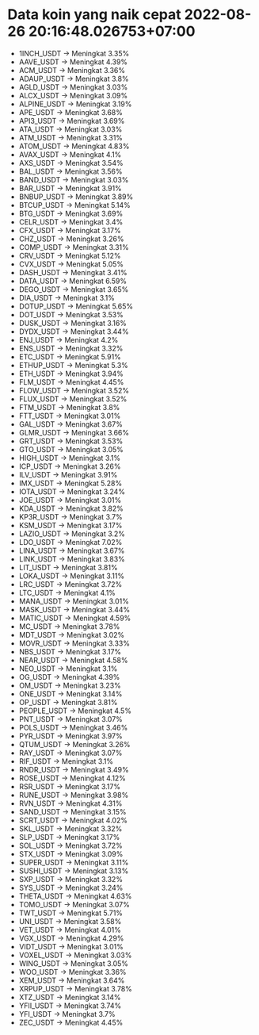 # Data koin yang naik cepat 2022-08-26 20:16:48.026753+07:00

* 1INCH_USDT -> Meningkat 3.35%
* AAVE_USDT -> Meningkat 4.39%
* ACM_USDT -> Meningkat 3.36%
* ADAUP_USDT -> Meningkat 3.8%
* AGLD_USDT -> Meningkat 3.03%
* ALCX_USDT -> Meningkat 3.09%
* ALPINE_USDT -> Meningkat 3.19%
* APE_USDT -> Meningkat 3.68%
* API3_USDT -> Meningkat 3.69%
* ATA_USDT -> Meningkat 3.03%
* ATM_USDT -> Meningkat 3.31%
* ATOM_USDT -> Meningkat 4.83%
* AVAX_USDT -> Meningkat 4.1%
* AXS_USDT -> Meningkat 3.54%
* BAL_USDT -> Meningkat 3.56%
* BAND_USDT -> Meningkat 3.03%
* BAR_USDT -> Meningkat 3.91%
* BNBUP_USDT -> Meningkat 3.89%
* BTCUP_USDT -> Meningkat 5.14%
* BTG_USDT -> Meningkat 3.69%
* CELR_USDT -> Meningkat 3.4%
* CFX_USDT -> Meningkat 3.17%
* CHZ_USDT -> Meningkat 3.26%
* COMP_USDT -> Meningkat 3.31%
* CRV_USDT -> Meningkat 5.12%
* CVX_USDT -> Meningkat 5.05%
* DASH_USDT -> Meningkat 3.41%
* DATA_USDT -> Meningkat 6.59%
* DEGO_USDT -> Meningkat 3.65%
* DIA_USDT -> Meningkat 3.1%
* DOTUP_USDT -> Meningkat 5.65%
* DOT_USDT -> Meningkat 3.53%
* DUSK_USDT -> Meningkat 3.16%
* DYDX_USDT -> Meningkat 3.44%
* ENJ_USDT -> Meningkat 4.2%
* ENS_USDT -> Meningkat 3.32%
* ETC_USDT -> Meningkat 5.91%
* ETHUP_USDT -> Meningkat 5.3%
* ETH_USDT -> Meningkat 3.94%
* FLM_USDT -> Meningkat 4.45%
* FLOW_USDT -> Meningkat 3.52%
* FLUX_USDT -> Meningkat 3.52%
* FTM_USDT -> Meningkat 3.8%
* FTT_USDT -> Meningkat 3.01%
* GAL_USDT -> Meningkat 3.67%
* GLMR_USDT -> Meningkat 3.66%
* GRT_USDT -> Meningkat 3.53%
* GTO_USDT -> Meningkat 3.05%
* HIGH_USDT -> Meningkat 3.1%
* ICP_USDT -> Meningkat 3.26%
* ILV_USDT -> Meningkat 3.91%
* IMX_USDT -> Meningkat 5.28%
* IOTA_USDT -> Meningkat 3.24%
* JOE_USDT -> Meningkat 3.01%
* KDA_USDT -> Meningkat 3.82%
* KP3R_USDT -> Meningkat 3.7%
* KSM_USDT -> Meningkat 3.17%
* LAZIO_USDT -> Meningkat 3.2%
* LDO_USDT -> Meningkat 7.02%
* LINA_USDT -> Meningkat 3.67%
* LINK_USDT -> Meningkat 3.83%
* LIT_USDT -> Meningkat 3.81%
* LOKA_USDT -> Meningkat 3.11%
* LRC_USDT -> Meningkat 3.72%
* LTC_USDT -> Meningkat 4.1%
* MANA_USDT -> Meningkat 3.01%
* MASK_USDT -> Meningkat 3.44%
* MATIC_USDT -> Meningkat 4.59%
* MC_USDT -> Meningkat 3.78%
* MDT_USDT -> Meningkat 3.02%
* MOVR_USDT -> Meningkat 3.33%
* NBS_USDT -> Meningkat 3.17%
* NEAR_USDT -> Meningkat 4.58%
* NEO_USDT -> Meningkat 3.1%
* OG_USDT -> Meningkat 4.39%
* OM_USDT -> Meningkat 3.23%
* ONE_USDT -> Meningkat 3.14%
* OP_USDT -> Meningkat 3.81%
* PEOPLE_USDT -> Meningkat 4.5%
* PNT_USDT -> Meningkat 3.07%
* POLS_USDT -> Meningkat 3.46%
* PYR_USDT -> Meningkat 3.97%
* QTUM_USDT -> Meningkat 3.26%
* RAY_USDT -> Meningkat 3.07%
* RIF_USDT -> Meningkat 3.1%
* RNDR_USDT -> Meningkat 3.49%
* ROSE_USDT -> Meningkat 4.12%
* RSR_USDT -> Meningkat 3.17%
* RUNE_USDT -> Meningkat 3.98%
* RVN_USDT -> Meningkat 4.31%
* SAND_USDT -> Meningkat 3.15%
* SCRT_USDT -> Meningkat 4.02%
* SKL_USDT -> Meningkat 3.32%
* SLP_USDT -> Meningkat 3.17%
* SOL_USDT -> Meningkat 3.72%
* STX_USDT -> Meningkat 3.09%
* SUPER_USDT -> Meningkat 3.11%
* SUSHI_USDT -> Meningkat 3.13%
* SXP_USDT -> Meningkat 3.32%
* SYS_USDT -> Meningkat 3.24%
* THETA_USDT -> Meningkat 4.63%
* TOMO_USDT -> Meningkat 3.07%
* TWT_USDT -> Meningkat 5.71%
* UNI_USDT -> Meningkat 3.58%
* VET_USDT -> Meningkat 4.01%
* VGX_USDT -> Meningkat 4.29%
* VIDT_USDT -> Meningkat 3.01%
* VOXEL_USDT -> Meningkat 3.03%
* WING_USDT -> Meningkat 3.05%
* WOO_USDT -> Meningkat 3.36%
* XEM_USDT -> Meningkat 3.64%
* XRPUP_USDT -> Meningkat 3.78%
* XTZ_USDT -> Meningkat 3.14%
* YFII_USDT -> Meningkat 3.74%
* YFI_USDT -> Meningkat 3.7%
* ZEC_USDT -> Meningkat 4.45%
